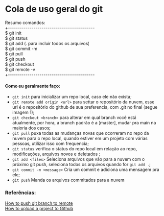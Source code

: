# Cola de uso geral do git  

Resumo comandos:  
+--------------------------------------------  
$ git init  
$ git status  
$ git add <file> (. para incluir todos os arquivos)  
$ git commit -m <mensagem>  
$ git pull  
$ git push <remote> <branch>  
$ git checkout <branch>  
$ git remote -v  
+--------------------------------------------  

#### Como eu geralmente faço:  
  - ```git init``` para inicializar um repo local, caso ele não exista;  
  - ```git remote add origin <url>``` para settar o repositório da nuvem, esse url é o repositório do github de sua preferencia, com .git no final (segue imagem 1);  
  - ```git checkout <branch>``` para alterar em qual branch você está atualmente, por hora, a branch padrão é a [master], mudar pra main na maioria dos casos;  
  - ```git pull``` puxa todas as mudanças novas que ocorreram no repo da nuvem para o repo local, quando estiver em um projeto com várias pessoas, utilizar isso com frequencia;  
  - ```git status``` verifica o status do repo local em relação ao repo, modificações, arquivos novos e deletados  ;
  - ```git add <files>``` Seleciona arquivos que vão para a nuvem com o próximo git push, seleciona todos os arquivos quando for ```git add .```;  
  - ```git commit -m <message>``` Cria um commit e adiciona uma mensagem pra ele;  
  - ```git push``` Manda os arquivos commitados para a nuvem
  
### Referências:  
[How to push git branch to remote](https://devconnected.com/how-to-push-git-branch-to-remote/)  
[How to upload a project to Github](https://stackoverflow.com/questions/12799719/how-to-upload-a-project-to-github)  
